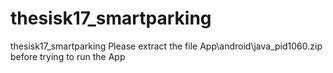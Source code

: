 # thesisk17_smartparking
 thesisk17_smartparking
 Please extract the file App\android\java_pid1060.zip before trying to run the App
